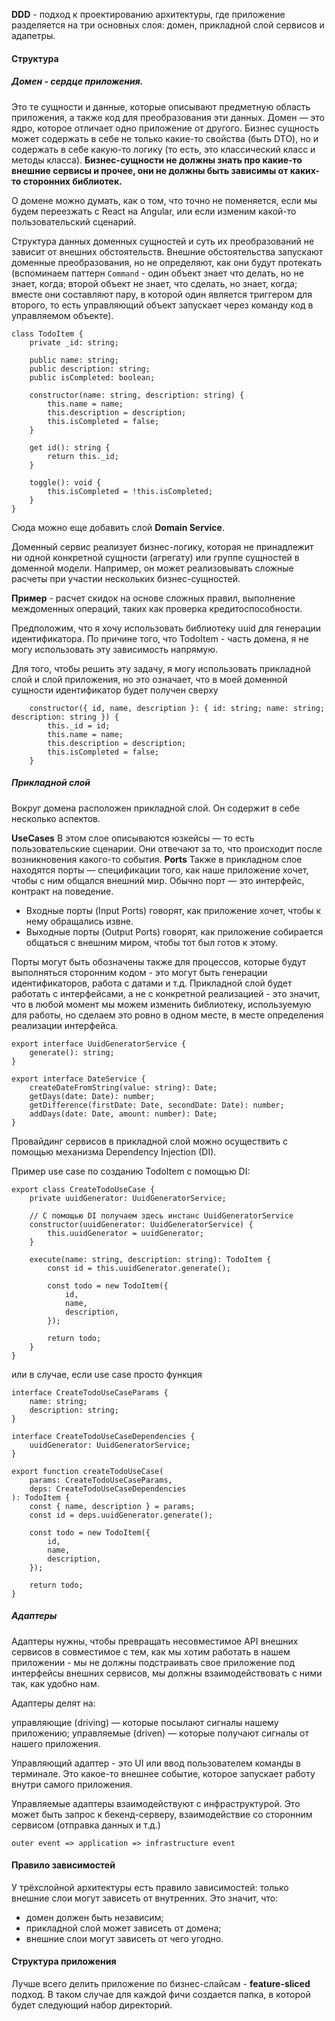 **DDD** - подход к проектированию архитектуры, где приложение разделяется на три основных слоя: домен, прикладной слой сервисов и адапетры.

#### Структура

##### Домен - сердце приложения.

Это те сущности и данные, которые описывают предметную область приложения, а также код для преобразования эти данных. Домен — это ядро, которое отличает одно приложение от другого.
Бизнес сущность может содержать в себе не только какие-то свойства (быть DTO), но и содержать в себе какую-то логику (то есть, это классический класс и методы класса).
**Бизнес-сущности не должны знать про какие-то внешние сервисы и прочее, они не должны быть зависимы от каких-то сторонних библиотек.**

О домене можно думать, как о том, что точно не поменяется, если мы будем переезжать с React на Angular, или если изменим какой-то пользовательский сценарий.

Структура данных доменных сущностей и суть их преобразований не зависит от внешних обстоятельств. Внешние обстоятельства запускают доменные преобразования, но не определяют, как они будут протекать (вспоминаем паттерн `Command` - один объект знает что делать, но не знает, когда; второй объект не знает, что сделать, но знает, когда; вместе они составляют пару, в которой один является триггером для второго, то есть управляющий объект запускает через команду код в управляемом объекте).

```
class TodoItem {
    private _id: string;

    public name: string;
    public description: string;
    public isCompleted: boolean;

    constructor(name: string, description: string) {
        this.name = name;
        this.description = description;
        this.isCompleted = false;
    }

    get id(): string {
        return this._id;
    }

    toggle(): void {
        this.isCompleted = !this.isCompleted;
    }
}
```

Сюда можно еще добавить слой **Domain Service**.

Доменный сервис реализует бизнес-логику, которая не принадлежит ни одной конкретной сущности (агрегату) или группе сущностей в доменной модели. Например, он может реализовывать сложные расчеты при участии нескольких бизнес-сущностей.

**Пример** - расчет скидок на основе сложных правил, выполнение междоменных операций, таких как проверка кредитоспособности.

Предположим, что я хочу использовать библиотеку uuid для генерации идентификатора. По причине того, что TodoItem - часть домена, я не могу использовать эту зависимость напрямую.

Для того, чтобы решить эту задачу, я могу использовать прикладной слой и слой приложения, но это означает, что в моей доменной сущности идентификатор будет получен сверху

```
    constructor({ id, name, description }: { id: string; name: string; description: string }) {
        this._id = id;
        this.name = name;
        this.description = description;
        this.isCompleted = false;
    }

```

##### Прикладной слой

Вокруг домена расположен прикладной слой. Он содержит в себе несколько аспектов.

**UseCases**
В этом слое описываются юзкейсы — то есть пользовательские сценарии. Они отвечают за то, что происходит после возникновения какого-то события.
**Ports**
Также в прикладном слое находятся порты — спецификации того, как наше приложение хочет, чтобы с ним общался внешний мир. Обычно порт — это интерфейс, контракт на поведение.

-   Входные порты (Input Ports) говорят, как приложение хочет, чтобы к нему обращались извне.
-   Выходные порты (Output Ports) говорят, как приложение собирается общаться с внешним миром, чтобы тот был готов к этому.

Порты могут быть обозначены также для процессов, которые будут выполняться сторонним кодом - это могут быть генерации идентификаторов, работа с датами и т.д. Прикладной слой будет работать с интерфейсами, а не с конкретной реализацией - это значит, что в любой момент мы можем изменить библиотеку, используемую для работы, но сделаем это ровно в одном месте, в месте определения реализации интерфейса.

```
export interface UuidGeneratorService {
    generate(): string;
}

export interface DateService {
    createDateFromString(value: string): Date;
    getDays(date: Date): number;
    getDifference(firstDate: Date, secondDate: Date): number;
    addDays(date: Date, amount: number): Date;
}
```

Провайдинг сервисов в прикладной слой можно осуществить с помощью механизма Dependency Injection (DI).

Пример use case по созданию TodoItem с помощью DI:

```
export class CreateTodoUseCase {
    private uuidGenerator: UuidGeneratorService;

    // С помощью DI получаем здесь инстанс UuidGeneratorService
    constructor(uuidGenerator: UuidGeneratorService) {
        this.uuidGenerator = uuidGenerator;
    }

    execute(name: string, description: string): TodoItem {
        const id = this.uuidGenerator.generate();

        const todo = new TodoItem({
            id,
            name,
            description,
        });

        return todo;
    }
}
```

или в случае, если use case просто функция

```
interface CreateTodoUseCaseParams {
    name: string;
    description: string;
}

interface CreateTodoUseCaseDependencies {
    uuidGenerator: UuidGeneratorService;
}

export function createTodoUseCase(
    params: CreateTodoUseCaseParams,
    deps: CreateTodoUseCaseDependencies
): TodoItem {
    const { name, description } = params;
    const id = deps.uuidGenerator.generate();

    const todo = new TodoItem({
        id,
        name,
        description,
    });

    return todo;
}
```

##### Адаптеры

Адаптеры нужны, чтобы превращать несовместимое API внешних сервисов в совместимое с тем, как мы хотим работать в нашем приложении - мы не должны подстраивать свое приложение под интерфейсы внешних сервисов, мы должны взаимодействовать с ними так, как удобно нам.

Адаптеры делят на:

управляющие (driving) — которые посылают сигналы нашему приложению;
управляемые (driven) — которые получают сигналы от нашего приложения.

Управляющий адаптер - это UI или ввод пользователем команды в терминале. Это какое-то внешнее событие, которое запускает работу внутри самого приложения.

Управляемые адаптеры взаимодействуют с инфраструктурой. Это может быть запрос к бекенд-серверу, взаимодействие со сторонним сервисом (отправка данных и т.д.)

`outer event => application => infrastructure event`

#### Правило зависимостей

У трёхслойной архитектуры есть правило зависимостей: только внешние слои могут зависеть от внутренних. Это значит, что:

-   домен должен быть независим;
-   прикладной слой может зависеть от домена;
-   внешние слои могут зависеть от чего угодно.

#### Структура приложения

Лучше всего делить приложение по бизнес-слайсам - **feature-sliced** подход.
В таком случае для каждой фичи создается папка, в которой будет следующий набор директорий.
